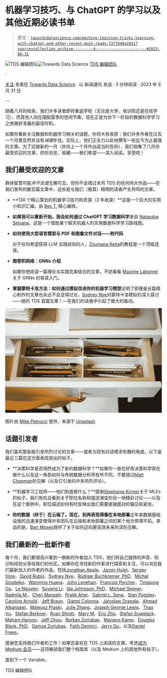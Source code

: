 # 机器学习技巧、与 ChatGPT 的学习以及其他近期必读书单

> 原文：[`towardsdatascience.com/machine-learning-tricks-learning-with-chatgpt-and-other-recent-must-reads-f277648a1921?source=collection_archive---------4-----------------------#2023-08-31`](https://towardsdatascience.com/machine-learning-tricks-learning-with-chatgpt-and-other-recent-must-reads-f277648a1921?source=collection_archive---------4-----------------------#2023-08-31)

[](https://towardsdatascience.medium.com/?source=post_page-----f277648a1921--------------------------------)![TDS 编辑团队](https://towardsdatascience.medium.com/?source=post_page-----f277648a1921--------------------------------)[](https://towardsdatascience.com/?source=post_page-----f277648a1921--------------------------------)![Towards Data Science](https://towardsdatascience.com/?source=post_page-----f277648a1921--------------------------------) [TDS 编辑团队](https://towardsdatascience.medium.com/?source=post_page-----f277648a1921--------------------------------)

·

[关注](https://medium.com/m/signin?actionUrl=https%3A%2F%2Fmedium.com%2F_%2Fsubscribe%2Fuser%2F7e12c71dfa81&operation=register&redirect=https%3A%2F%2Ftowardsdatascience.com%2Fmachine-learning-tricks-learning-with-chatgpt-and-other-recent-must-reads-f277648a1921&user=TDS+Editors&userId=7e12c71dfa81&source=post_page-7e12c71dfa81----f277648a1921---------------------post_header-----------) 发表在 [Towards Data Science](https://towardsdatascience.com/?source=post_page-----f277648a1921--------------------------------) · 以 新闻通讯 发送 · 3 分钟阅读 · 2023 年 8 月 31 日 [](https://medium.com/m/signin?actionUrl=https%3A%2F%2Fmedium.com%2F_%2Fvote%2Ftowards-data-science%2Ff277648a1921&operation=register&redirect=https%3A%2F%2Ftowardsdatascience.com%2Fmachine-learning-tricks-learning-with-chatgpt-and-other-recent-must-reads-f277648a1921&user=TDS+Editors&userId=7e12c71dfa81&source=-----f277648a1921---------------------clap_footer-----------)

--

[](https://medium.com/m/signin?actionUrl=https%3A%2F%2Fmedium.com%2F_%2Fbookmark%2Fp%2Ff277648a1921&operation=register&redirect=https%3A%2F%2Ftowardsdatascience.com%2Fmachine-learning-tricks-learning-with-chatgpt-and-other-recent-must-reads-f277648a1921&source=-----f277648a1921---------------------bookmark_footer-----------)

随着八月的结束，我们许多读者即将重返学校（无论是大学、培训班还是在线学习），而其他人则在摆脱夏季的悠闲节奏。现在正是为你下一阶段的数据科学学习之旅做好准备的最佳时机。

如果你重新关注数据和机器学习相关的话题，你将大有收获：我们许多作者在过去一个月里显然并没有*减缓*步伐，实际上，他们正全力以赴地撰写一些迄今为止最强的文章。为了迎接新的一月（并向上一个月作出适当的告别），我们收集了八月份最受欢迎的文章，供你浏览、收藏——我们希望——深入阅读。享受吧！

## 我们最受欢迎的文章

群体智慧可能*并不总是*无懈可击，但你不会错过本月 TDS 的任何伟大作品——在我们发布的数百篇文章中，这些是与我们（极其）精明的读者产生共鸣的文章。

+   **130 个精心策划的机器学习技巧和资源（3 年收录）**这是一个巨大的实用小知识汇编，由 [Bex T.](https://medium.com/u/39db050c2ac2?source=post_page-----f277648a1921--------------------------------) 精心编排。

+   **如果我可以重新开始，我会如何通过 ChatGPT 学习数据科学**来自 [Natassha Selvaraj](https://medium.com/u/6a2ef1b1f09d?source=post_page-----f277648a1921--------------------------------)，这是一个借助某个聊天机器人的实用数据科学学习路线图。

+   **如何使用大型语言模型与 PDF 和图像文件对话——附代码**

    对于任何希望获得 LLM 实践经验的人，[Zoumana Keita](https://medium.com/u/e6ae785a30d?source=post_page-----f277648a1921--------------------------------)的教程是一个顶级选择。

+   **图卷积网络：GNNs 介绍**

    如果你想阅读一篇理论与实践完美结合的文章，不妨看看 [Maxime Labonne](https://medium.com/u/dc89da634938?source=post_page-----f277648a1921--------------------------------) 关于 GNNs 的易读入门。

+   **掌握蒙特卡洛方法：如何通过模拟改进你的机器学习模型**证明了即便是长篇精心制作的文章也永远不会显得过长，[Sydney Nye](https://medium.com/u/8a83f11e92c5?source=post_page-----f277648a1921--------------------------------)对蒙特卡洛模拟的深入探讨——她的 TDS 首篇文章！—在我们的读者中引起了极大的轰动。

![](img/cdad576e106acc3dda131d258a8e0d4c.png)

图片由 [Mike Petrucci](https://unsplash.com/@mikepetrucci?utm_source=medium&utm_medium=referral) 提供，来源于 [Unsplash](https://unsplash.com/?utm_source=medium&utm_medium=referral)

## 话题引发者

我们喜欢那些能引发热烈讨论的文章——或者为现有对话增添有趣的角度。以下是最近三篇在这方面表现突出的帖子。

+   **决策科学是否悄然成为了新的数据科学？**如果你一直在好奇决策科学家在做什么以及这一角色如何与传统数据分析师有所不同，不要错过[Matt Chapman](https://medium.com/u/bf7d13fc53db?source=post_page-----f277648a1921--------------------------------)的见解（以及它引发的许多热烈评论）。

+   **机器学习工程师——他们到底做什么？**感谢[Stephanie Kirmer](https://medium.com/u/a8dc77209ef3?source=post_page-----f277648a1921--------------------------------)关于 MLEs 的帖子，我们有机会看到关于职位名称和描述演变的另一场精彩讨论——以及在这个案例中，职位描述如何有时反映出我们需要直接面对的偏见和紧张。

+   **你的数据（终于）在云端了。现在，别再表现得像在本地部署**近年来数据基础设施的迅速演变使得许多团队在云端和本地部署之间的某个地方停滞不前。幸运的是，[Barr Moses](https://medium.com/u/2818bac48708?source=post_page-----f277648a1921--------------------------------)提供了关于如何迈向更高效未来的深刻见解。

## 我们最新的一批新作者

每个月，我们都很高兴看到一群新的作者加入 TDS，他们将自己独特的声音、知识和经验分享给我们的社区。如果你在寻找新的作家进行探索和关注，可以浏览我们最新加入的作者的作品，包括[Jonathan Apple](https://medium.com/u/7d68a0f98df3?source=post_page-----f277648a1921--------------------------------)、[Jarom Hulet](https://medium.com/u/88982a88b4e5?source=post_page-----f277648a1921--------------------------------)、[Sergey Vilov](https://medium.com/u/33297faf768d?source=post_page-----f277648a1921--------------------------------)、[David Rubio](https://medium.com/u/84ec73ba69c?source=post_page-----f277648a1921--------------------------------)、[Sydney Nye](https://medium.com/u/8a83f11e92c5?source=post_page-----f277648a1921--------------------------------)、[Rüdiger Buchkremer, PhD](https://medium.com/u/808330b1b301?source=post_page-----f277648a1921--------------------------------)、[Michal Szudejko](https://medium.com/u/d3b37fc311f7?source=post_page-----f277648a1921--------------------------------)、[Wanming Huang](https://medium.com/u/1cad9f97731c?source=post_page-----f277648a1921--------------------------------)、[John Lenehan](https://medium.com/u/2eb00da71bb6?source=post_page-----f277648a1921--------------------------------)、[François Porcher](https://medium.com/u/8e8e73046f53?source=post_page-----f277648a1921--------------------------------)、[Tingsong Ou](https://medium.com/u/a7aefc686327?source=post_page-----f277648a1921--------------------------------)、[Le Nguyen](https://medium.com/u/b34fcbf59198?source=post_page-----f277648a1921--------------------------------)、[Suyang Li](https://medium.com/u/2b9882509386?source=post_page-----f277648a1921--------------------------------)、[Ida Johnsson, PhD](https://medium.com/u/189928d77dfb?source=post_page-----f277648a1921--------------------------------)、[Michael Segner](https://medium.com/u/e1baca128a3c?source=post_page-----f277648a1921--------------------------------)、[Radmila M.](https://medium.com/u/1b144e8ba52a?source=post_page-----f277648a1921--------------------------------)、[Chen Margalit](https://medium.com/u/f8e6113b0479?source=post_page-----f277648a1921--------------------------------)、[Pratik Aher](https://medium.com/u/c2e5b1d7be67?source=post_page-----f277648a1921--------------------------------)、[Gabriel L. Sena](https://medium.com/u/f2cc6e7e5fc6?source=post_page-----f277648a1921--------------------------------)、[Stan Pugsley](https://medium.com/u/c3a1e6da7396?source=post_page-----f277648a1921--------------------------------)、[Caroline Arnold](https://medium.com/u/9367198e7a3c?source=post_page-----f277648a1921--------------------------------)、[Jeff Braun](https://medium.com/u/1593a492c136?source=post_page-----f277648a1921--------------------------------)、[Gianpi Colonna](https://medium.com/u/5767480ab9f9?source=post_page-----f277648a1921--------------------------------)、[Jaroslaw Drapala](https://medium.com/u/ce6da4a69810?source=post_page-----f277648a1921--------------------------------)、[Ahmad Albarqawi](https://medium.com/u/ab1cf21d75fd?source=post_page-----f277648a1921--------------------------------)、[Mateusz Praski](https://medium.com/u/61bf49684bbc?source=post_page-----f277648a1921--------------------------------)、[Julie Zhang](https://medium.com/u/556c71436dd8?source=post_page-----f277648a1921--------------------------------)、[Joseph George Lewis](https://medium.com/u/2aace34e9883?source=post_page-----f277648a1921--------------------------------)、[Thao Vu](https://medium.com/u/a836aac352ca?source=post_page-----f277648a1921--------------------------------)、[Stefan Berkner](https://medium.com/u/704fdfc8efaa?source=post_page-----f277648a1921--------------------------------)、[Ryan Shrott](https://medium.com/u/aba7ffb1d8f5?source=post_page-----f277648a1921--------------------------------)、[Mary M](https://medium.com/u/b86005dffae1?source=post_page-----f277648a1921--------------------------------)、[Eric Zhù](https://medium.com/u/5b549f62ef70?source=post_page-----f277648a1921--------------------------------)、[Stefan Suwelack](https://medium.com/u/aa4f0c2a0e38?source=post_page-----f277648a1921--------------------------------)、[Maham Haroon](https://medium.com/u/398c9514a58b?source=post_page-----f277648a1921--------------------------------)、[Jeff Chou](https://medium.com/u/124878bdd082?source=post_page-----f277648a1921--------------------------------)、[Berkan Zorlubas](https://medium.com/u/7d74427941be?source=post_page-----f277648a1921--------------------------------)、[Mariano Kamp](https://medium.com/u/1ed8ca6eb79f?source=post_page-----f277648a1921--------------------------------)、[Douglas Blank, PhD](https://medium.com/u/66e2bac7e7d8?source=post_page-----f277648a1921--------------------------------)、[Gamze Zorlubas](https://medium.com/u/d24f99cbdd78?source=post_page-----f277648a1921--------------------------------)、[Fatih Demirci](https://medium.com/u/e4aaee0b8cc3?source=post_page-----f277648a1921--------------------------------)、[Jerry Qu](https://medium.com/u/8f3cb8808a7c?source=post_page-----f277648a1921--------------------------------)，以及[Daniel Frees](https://medium.com/u/c941373ce27d?source=post_page-----f277648a1921--------------------------------)。

感谢您支持我们作者的工作！如果您喜欢在 TDS 上阅读的文章，考虑[成为 Medium 会员](https://bit.ly/tds-membership)——这将解锁我们整个档案库（以及 Medium 上的其他所有帖子）。

直到下一个 Variable，

TDS 编辑团队
